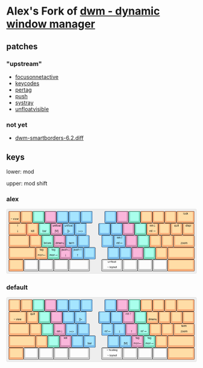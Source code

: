 # Alex's Fork of [dwm - dynamic window manager](http://dwm.suckless.org/)

## patches

### "upstream"

* [focusonnetactive](https://dwm.suckless.org/patches/focusonnetactive/)
* [keycodes](https://dwm.suckless.org/patches/keycodes/)
* [pertag](https://dwm.suckless.org/patches/pertag/)
* [push](https://dwm.suckless.org/patches/push/)
* [systray](https://dwm.suckless.org/patches/systray/)
* [unfloatvisible](https://dwm.suckless.org/patches/unfloatvisible/)

### not yet

* [dwm-smartborders-6.2.diff](/patches/alex/dwm-smartborders-6.2.diff)

## keys

lower: mod

upper: mod shift

### alex

![keys](/keyboard-layout-editor.com/uhk-ansi-dwm.png?raw=true)

### default

![keys](/keyboard-layout-editor.com/uhk-ansi-dwm-default.png?raw=true)
